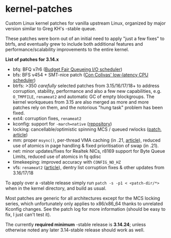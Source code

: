 kernel-patches
==============

Custom Linux kernel patches for vanilla upstream Linux, organized by major
version similar to Greg KH's -stable queue.

These patches were born out of an initial need to apply "just a few fixes"
to btrfs, and eventually grew to include both additional features and
performance/scalability improvements to the entire kernel.

**List of patches for 3.14.x**

- bfq: BFQ v7r6 ([Budget Fair Queueing I/O scheduler](http://algogroup.unimore.it/people/paolo/disk_sched/))
- bfs: BFS v454 + SMT-nice patch ([Con Colivas' low-latency CPU scheduler](http://ck-hack.blogspot.com/))
- btrfs: >350 _carefully_ selected patches from 3.15/16/17/18+ to address corruption, stability, performance and also a few new capabilities, e.g. `O_TMPFILE`, `renameat2` and automatic GC of empty blockgroups. The kernel workqueues from 3.15 are also merged as more and more patches rely on them, and the notorious "hung task" problem has been fixed.
- ext4: corruption fixes, `renameat2`
- kconfig: support for `-march=native` ([repository](https://github.com/graysky2/kernel_gcc_patch))
- locking: cancellable/optimistic spinning MCS / queued rwlocks ([patch](http://bit.ly/Xq41R6), [article]( http://lwn.net/Articles/590243/))
- mm: proper `msync()`, per-thread VMA caching (in .21, [article](http://lwn.net/Articles/589475/)), reduced use of atomics in page handling & fixed prioritisation of swap (in .21).
- net: minor updates/fixes for Realtek NICs, r8169 support for Byte Queue Limits, reduced use of atomics in fq qdisc
- timekeeping: improved accuracy with `CONFIG_NO_HZ`
- vfs: `renameat2` ([article](http://lwn.net/Articles/592952/)), dentry list corruption fixes & other updates from 3.16/17/18

To apply over a -stable release simply run `patch -s -p1 < <patch-dir/*>` when
in the kernel directory, and build as usual.

Most patches are generic for all architectures except for the MCS locking
series, which unfortunately only applies to x86/x86_64 thanks to unrelated
Kconfig changes. See the patch log for more information (should be easy to
fix, I just can't test it).

The currently **required minimum** -stable release is **3.14.24**; unless
otherwise noted any later 3.14-stable release should work as well.
